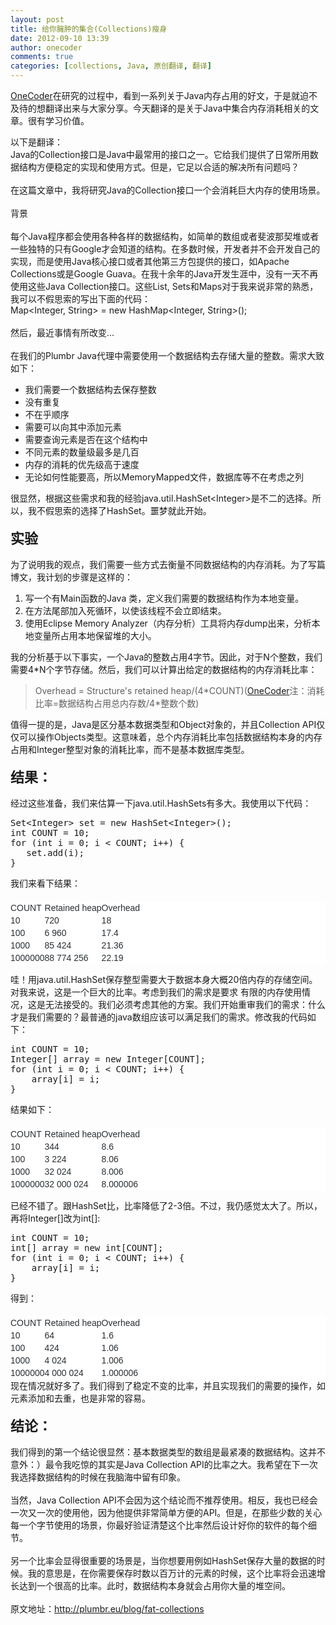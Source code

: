 ```yaml
---
layout: post
title: 给你臃肿的集合(Collections)瘦身
date: 2012-09-10 13:39
author: onecoder
comments: true
categories: [collections, Java, 原创翻译, 翻译]
---
```

<p>
	<a href="http://www.coderli.com">OneCoder</a>在研究的过程中，看到一系列关于Java内存占用的好文，于是就迫不及待的想翻译出来与大家分享。今天翻译的是关于Java中集合内存消耗相关的文章。很有学习价值。</p>
<div>
	以下是翻译：</div>
<div>
	Java的Collection接口是Java中最常用的接口之一。它给我们提供了日常所用数据结构方便稳定的实现和使用方式。但是，它足以合适的解决所有问题吗？</div>
<div>
	&nbsp;</div>
<div>
	在这篇文章中，我将研究Java的Collection接口一个会消耗巨大内存的使用场景。</div>
<div>
	&nbsp;</div>
<div>
	背景</div>
<div>
	&nbsp;</div>
<div>
	每个Java程序都会使用各种各样的数据结构，如简单的数组或者斐波那契堆或者一些独特的只有Google才会知道的结构。在多数时候，开发者并不会开发自己的实现，而是使用Java核心接口或者其他第三方包提供的接口，如Apache Collections或是Google Guava。在我十余年的Java开发生涯中，没有一天不再使用这些Java Collection接口。这些List, Sets和Maps对于我来说非常的熟悉，我可以不假思索的写出下面的代码：</div>
<div>
	Map&lt;Integer, String&gt; = new HashMap&lt;Integer, String&gt;();</div>
<div>
	&nbsp;</div>
<div>
	然后，最近事情有所改变...</div>
<div>
	&nbsp;</div>
<div>
	在我们的Plumbr Java代理中需要使用一个数据结构去存储大量的整数。需求大致如下：</div>
<div>
	<ul>
		<li>
			我们需要一个数据结构去保存整数</li>
		<li>
			没有重复</li>
		<li>
			不在乎顺序</li>
		<li>
			需要可以向其中添加元素</li>
		<li>
			需要查询元素是否在这个结构中</li>
		<li>
			不同元素的数量级最多是几百</li>
		<li>
			内存的消耗的优先级高于速度</li>
		<li>
			无论如何性能要高，所以MemoryMapped文件，数据库等不在考虑之列</li>
	</ul>
	<div>
		很显然，根据这些需求和我的经验java.util.HashSet&lt;Integer&gt;是不二的选择。所以，我不假思索的选择了HashSet。噩梦就此开始。</div>
</div>
<div>
	&nbsp;</div>
<div>
	<span style="font-size:22px;"><strong>实验</strong></span></div>
<div>
	&nbsp;</div>
<div>
	为了说明我的观点，我们需要一些方式去衡量不同数据结构的内存消耗。为了写篇博文，我计划的步骤是这样的：</div>
<div>
	<ol>
		<li>
			写一个有Main函数的Java 类，定义我们需要的数据结构作为本地变量。</li>
		<li>
			在方法尾部加入死循环，以使该线程不会立即结束。</li>
		<li>
			使用Eclipse Memory Analyzer（内存分析）工具将内存dump出来，分析本地变量所占用本地保留堆的大小。</li>
	</ol>
	<div>
		我的分析基于以下事实，一个Java的整数占用4字节。因此，对于N个整数，我们需要4*N个字节存储。然后，我们可以计算出给定的数据结构的内存消耗比率：</div>
	<blockquote>
		<div>
			Overhead = Structure&#39;s retained heap/(4*COUNT)(<a href="http://www.coderli.com">OneCoder</a>注：消耗比率=数据结构占用总内存数/4*整数个数)</div>
	</blockquote>
	<div>
		值得一提的是，Java是区分基本数据类型和Object对象的，并且Collection API仅仅可以操作Objects类型。这意味着，总个内存消耗比率包括数据结构本身的内存占用和Integer整型对象的消耗比率，而不是基本数据库类型。
		<div>
			&nbsp;</div>
		<div>
			<strong><span style="font-size:22px;">结果：</span></strong></div>
		<div>
			&nbsp;</div>
		<div>
			经过这些准备，我们来估算一下java.util.HashSets有多大。我使用以下代码：</div>
		<div>
			<pre class="brush:java;first-line:1;pad-line-numbers:true;highlight:null;collapse:false;">
Set&lt;Integer&gt; set = new HashSet&lt;Integer&gt;();
int COUNT = 10;
for (int i = 0; i &lt; COUNT; i++) {
   set.add(i);
}
</pre>
		</div>
	</div>
</div>
<p>
	我们来看下结果：</p>
<table style="margin: 20px 0px 0px; padding: 0px; border-width: 0px; font: inherit; vertical-align: baseline; color: rgb(40, 47, 52); font-family: Georgia, Arial, sans-serif; line-height: 20px; text-align: justify; background-color: rgb(255, 255, 255); " width="100%">
	<tbody style="margin-top: 0px; margin-right: 0px; margin-bottom: 0px; margin-left: 0px; padding-top: 0px; padding-right: 0px; padding-bottom: 0px; padding-left: 0px; border-top-width: 0px; border-right-width: 0px; border-bottom-width: 0px; border-left-width: 0px; border-style: initial; border-color: initial; border-image: initial; font: inherit; vertical-align: baseline; ">
		<tr style="margin-top: 0px; margin-right: 0px; margin-bottom: 0px; margin-left: 0px; padding-top: 0px; padding-right: 0px; padding-bottom: 0px; padding-left: 0px; border-top-width: 0px; border-right-width: 0px; border-bottom-width: 0px; border-left-width: 0px; border-style: initial; border-color: initial; border-image: initial; font: inherit; vertical-align: baseline; ">
			<td style="word-break: break-all; margin: 0px; padding: 0px; border-width: 0px; font: inherit; vertical-align: top; text-align: left; ">
				<b style="margin: 0px; padding: 0px; border-width: 0px; font: inherit; vertical-align: baseline; ">COUNT</b></td>
			<td style="word-break: break-all; margin: 0px; padding: 0px; border-width: 0px; font: inherit; vertical-align: top; text-align: left; ">
				<b style="margin: 0px; padding: 0px; border-width: 0px; font: inherit; vertical-align: baseline; ">Retained heap</b></td>
			<td style="word-break: break-all; margin: 0px; padding: 0px; border-width: 0px; font: inherit; vertical-align: top; text-align: left; ">
				<b style="margin: 0px; padding: 0px; border-width: 0px; font: inherit; vertical-align: baseline; ">Overhead</b></td>
		</tr>
		<tr style="margin-top: 0px; margin-right: 0px; margin-bottom: 0px; margin-left: 0px; padding-top: 0px; padding-right: 0px; padding-bottom: 0px; padding-left: 0px; border-top-width: 0px; border-right-width: 0px; border-bottom-width: 0px; border-left-width: 0px; border-style: initial; border-color: initial; border-image: initial; font: inherit; vertical-align: baseline; ">
			<td style="word-break: break-all; margin: 0px; padding: 0px; border-width: 0px; font: inherit; vertical-align: top; text-align: left; ">
				10</td>
			<td style="word-break: break-all; margin: 0px; padding: 0px; border-width: 0px; font: inherit; vertical-align: top; text-align: left; ">
				720</td>
			<td style="word-break: break-all; margin: 0px; padding: 0px; border-width: 0px; font: inherit; vertical-align: top; text-align: left; ">
				18</td>
		</tr>
		<tr style="margin-top: 0px; margin-right: 0px; margin-bottom: 0px; margin-left: 0px; padding-top: 0px; padding-right: 0px; padding-bottom: 0px; padding-left: 0px; border-top-width: 0px; border-right-width: 0px; border-bottom-width: 0px; border-left-width: 0px; border-style: initial; border-color: initial; border-image: initial; font: inherit; vertical-align: baseline; ">
			<td style="word-break: break-all; margin: 0px; padding: 0px; border-width: 0px; font: inherit; vertical-align: top; text-align: left; ">
				100</td>
			<td style="word-break: break-all; margin: 0px; padding: 0px; border-width: 0px; font: inherit; vertical-align: top; text-align: left; ">
				6 960</td>
			<td style="word-break: break-all; margin: 0px; padding: 0px; border-width: 0px; font: inherit; vertical-align: top; text-align: left; ">
				17.4</td>
		</tr>
		<tr style="margin-top: 0px; margin-right: 0px; margin-bottom: 0px; margin-left: 0px; padding-top: 0px; padding-right: 0px; padding-bottom: 0px; padding-left: 0px; border-top-width: 0px; border-right-width: 0px; border-bottom-width: 0px; border-left-width: 0px; border-style: initial; border-color: initial; border-image: initial; font: inherit; vertical-align: baseline; ">
			<td style="word-break: break-all; margin: 0px; padding: 0px; border-width: 0px; font: inherit; vertical-align: top; text-align: left; ">
				1000</td>
			<td style="word-break: break-all; margin: 0px; padding: 0px; border-width: 0px; font: inherit; vertical-align: top; text-align: left; ">
				85 424</td>
			<td style="word-break: break-all; margin: 0px; padding: 0px; border-width: 0px; font: inherit; vertical-align: top; text-align: left; ">
				21.36</td>
		</tr>
		<tr style="margin-top: 0px; margin-right: 0px; margin-bottom: 0px; margin-left: 0px; padding-top: 0px; padding-right: 0px; padding-bottom: 0px; padding-left: 0px; border-top-width: 0px; border-right-width: 0px; border-bottom-width: 0px; border-left-width: 0px; border-style: initial; border-color: initial; border-image: initial; font: inherit; vertical-align: baseline; ">
			<td style="word-break: break-all; margin: 0px; padding: 0px; border-width: 0px; font: inherit; vertical-align: top; text-align: left; ">
				1000000</td>
			<td style="word-break: break-all; margin: 0px; padding: 0px; border-width: 0px; font: inherit; vertical-align: top; text-align: left; ">
				88 774 256</td>
			<td style="word-break: break-all; margin: 0px; padding: 0px; border-width: 0px; font: inherit; vertical-align: top; text-align: left; ">
				22.19</td>
		</tr>
	</tbody>
</table>
<p>
	哇！用java.util.HashSet保存整型需要大于数据本身大概20倍内存的存储空间。对我来说，这是一个巨大的比率。考虑到我们的需求是要求 有限的内存使用情况，这是无法接受的。我们必须考虑其他的方案。我们开始重审我们的需求：什么才是我们需要的？最普通的java数组应该可以满足我们的需求。修改我的代码如下：</p>
<pre class="brush:java;first-line:1;pad-line-numbers:true;highlight:null;collapse:false;">
int COUNT = 10; 
Integer[] array = new Integer[COUNT];
for (int i = 0; i &lt; COUNT; i++) {
    array[i] = i;
} </pre>
<p>
	结果如下：</p>
<table style="margin: 20px 0px 0px; padding: 0px; border-width: 0px; font: inherit; vertical-align: baseline; color: rgb(40, 47, 52); font-family: Georgia, Arial, sans-serif; line-height: 20px; text-align: justify; background-color: rgb(255, 255, 255); " width="100%">
	<tbody style="margin-top: 0px; margin-right: 0px; margin-bottom: 0px; margin-left: 0px; padding-top: 0px; padding-right: 0px; padding-bottom: 0px; padding-left: 0px; border-top-width: 0px; border-right-width: 0px; border-bottom-width: 0px; border-left-width: 0px; border-style: initial; border-color: initial; border-image: initial; font: inherit; vertical-align: baseline; ">
		<tr style="margin-top: 0px; margin-right: 0px; margin-bottom: 0px; margin-left: 0px; padding-top: 0px; padding-right: 0px; padding-bottom: 0px; padding-left: 0px; border-top-width: 0px; border-right-width: 0px; border-bottom-width: 0px; border-left-width: 0px; border-style: initial; border-color: initial; border-image: initial; font: inherit; vertical-align: baseline; ">
			<td style="word-break: break-all; margin: 0px; padding: 0px; border-width: 0px; font: inherit; vertical-align: top; text-align: left; ">
				<b style="margin: 0px; padding: 0px; border-width: 0px; font: inherit; vertical-align: baseline; ">COUNT</b></td>
			<td style="word-break: break-all; margin: 0px; padding: 0px; border-width: 0px; font: inherit; vertical-align: top; text-align: left; ">
				<b style="margin: 0px; padding: 0px; border-width: 0px; font: inherit; vertical-align: baseline; ">Retained heap</b></td>
			<td style="word-break: break-all; margin: 0px; padding: 0px; border-width: 0px; font: inherit; vertical-align: top; text-align: left; ">
				<b style="margin: 0px; padding: 0px; border-width: 0px; font: inherit; vertical-align: baseline; ">Overhead</b></td>
		</tr>
		<tr style="margin-top: 0px; margin-right: 0px; margin-bottom: 0px; margin-left: 0px; padding-top: 0px; padding-right: 0px; padding-bottom: 0px; padding-left: 0px; border-top-width: 0px; border-right-width: 0px; border-bottom-width: 0px; border-left-width: 0px; border-style: initial; border-color: initial; border-image: initial; font: inherit; vertical-align: baseline; ">
			<td style="word-break: break-all; margin: 0px; padding: 0px; border-width: 0px; font: inherit; vertical-align: top; text-align: left; ">
				10</td>
			<td style="word-break: break-all; margin: 0px; padding: 0px; border-width: 0px; font: inherit; vertical-align: top; text-align: left; ">
				344</td>
			<td style="word-break: break-all; margin: 0px; padding: 0px; border-width: 0px; font: inherit; vertical-align: top; text-align: left; ">
				8.6</td>
		</tr>
		<tr style="margin-top: 0px; margin-right: 0px; margin-bottom: 0px; margin-left: 0px; padding-top: 0px; padding-right: 0px; padding-bottom: 0px; padding-left: 0px; border-top-width: 0px; border-right-width: 0px; border-bottom-width: 0px; border-left-width: 0px; border-style: initial; border-color: initial; border-image: initial; font: inherit; vertical-align: baseline; ">
			<td style="word-break: break-all; margin: 0px; padding: 0px; border-width: 0px; font: inherit; vertical-align: top; text-align: left; ">
				100</td>
			<td style="word-break: break-all; margin: 0px; padding: 0px; border-width: 0px; font: inherit; vertical-align: top; text-align: left; ">
				3 224</td>
			<td style="word-break: break-all; margin: 0px; padding: 0px; border-width: 0px; font: inherit; vertical-align: top; text-align: left; ">
				8.06</td>
		</tr>
		<tr style="margin-top: 0px; margin-right: 0px; margin-bottom: 0px; margin-left: 0px; padding-top: 0px; padding-right: 0px; padding-bottom: 0px; padding-left: 0px; border-top-width: 0px; border-right-width: 0px; border-bottom-width: 0px; border-left-width: 0px; border-style: initial; border-color: initial; border-image: initial; font: inherit; vertical-align: baseline; ">
			<td style="word-break: break-all; margin: 0px; padding: 0px; border-width: 0px; font: inherit; vertical-align: top; text-align: left; ">
				1000</td>
			<td style="word-break: break-all; margin: 0px; padding: 0px; border-width: 0px; font: inherit; vertical-align: top; text-align: left; ">
				32 024</td>
			<td style="word-break: break-all; margin: 0px; padding: 0px; border-width: 0px; font: inherit; vertical-align: top; text-align: left; ">
				8.006</td>
		</tr>
		<tr style="margin-top: 0px; margin-right: 0px; margin-bottom: 0px; margin-left: 0px; padding-top: 0px; padding-right: 0px; padding-bottom: 0px; padding-left: 0px; border-top-width: 0px; border-right-width: 0px; border-bottom-width: 0px; border-left-width: 0px; border-style: initial; border-color: initial; border-image: initial; font: inherit; vertical-align: baseline; ">
			<td style="word-break: break-all; margin: 0px; padding: 0px; border-width: 0px; font: inherit; vertical-align: top; text-align: left; ">
				1000000</td>
			<td style="word-break: break-all; margin: 0px; padding: 0px; border-width: 0px; font: inherit; vertical-align: top; text-align: left; ">
				32 000 024</td>
			<td style="word-break: break-all; margin: 0px; padding: 0px; border-width: 0px; font: inherit; vertical-align: top; text-align: left; ">
				8.000006</td>
		</tr>
	</tbody>
</table>
<p>
	已经不错了。跟HashSet比，比率降低了2-3倍。不过，我仍感觉太大了。所以，再将Integer[]改为int[]:</p>
<pre class="brush:java;first-line:1;pad-line-numbers:true;highlight:null;collapse:false;">
int COUNT = 10; 
int[] array = new int[COUNT];
for (int i = 0; i &lt; COUNT; i++) {
    array[i] = i;
}
</pre>
<p>
	得到：</p>
<table style="margin: 20px 0px 0px; padding: 0px; border-width: 0px; font: inherit; vertical-align: baseline; color: rgb(40, 47, 52); font-family: Georgia, Arial, sans-serif; line-height: 20px; text-align: justify; background-color: rgb(255, 255, 255); " width="100%">
	<tbody style="margin-top: 0px; margin-right: 0px; margin-bottom: 0px; margin-left: 0px; padding-top: 0px; padding-right: 0px; padding-bottom: 0px; padding-left: 0px; border-top-width: 0px; border-right-width: 0px; border-bottom-width: 0px; border-left-width: 0px; border-style: initial; border-color: initial; border-image: initial; font: inherit; vertical-align: baseline; ">
		<tr style="margin-top: 0px; margin-right: 0px; margin-bottom: 0px; margin-left: 0px; padding-top: 0px; padding-right: 0px; padding-bottom: 0px; padding-left: 0px; border-top-width: 0px; border-right-width: 0px; border-bottom-width: 0px; border-left-width: 0px; border-style: initial; border-color: initial; border-image: initial; font: inherit; vertical-align: baseline; ">
			<td style="word-break: break-all; margin: 0px; padding: 0px; border-width: 0px; font: inherit; vertical-align: top; text-align: left; ">
				<b style="margin: 0px; padding: 0px; border-width: 0px; font: inherit; vertical-align: baseline; ">COUNT</b></td>
			<td style="word-break: break-all; margin: 0px; padding: 0px; border-width: 0px; font: inherit; vertical-align: top; text-align: left; ">
				<b style="margin: 0px; padding: 0px; border-width: 0px; font: inherit; vertical-align: baseline; ">Retained heap</b></td>
			<td style="word-break: break-all; margin: 0px; padding: 0px; border-width: 0px; font: inherit; vertical-align: top; text-align: left; ">
				<b style="margin: 0px; padding: 0px; border-width: 0px; font: inherit; vertical-align: baseline; ">Overhead</b></td>
		</tr>
		<tr style="margin-top: 0px; margin-right: 0px; margin-bottom: 0px; margin-left: 0px; padding-top: 0px; padding-right: 0px; padding-bottom: 0px; padding-left: 0px; border-top-width: 0px; border-right-width: 0px; border-bottom-width: 0px; border-left-width: 0px; border-style: initial; border-color: initial; border-image: initial; font: inherit; vertical-align: baseline; ">
			<td style="word-break: break-all; margin: 0px; padding: 0px; border-width: 0px; font: inherit; vertical-align: top; text-align: left; ">
				10</td>
			<td style="word-break: break-all; margin: 0px; padding: 0px; border-width: 0px; font: inherit; vertical-align: top; text-align: left; ">
				64</td>
			<td style="word-break: break-all; margin: 0px; padding: 0px; border-width: 0px; font: inherit; vertical-align: top; text-align: left; ">
				1.6</td>
		</tr>
		<tr style="margin-top: 0px; margin-right: 0px; margin-bottom: 0px; margin-left: 0px; padding-top: 0px; padding-right: 0px; padding-bottom: 0px; padding-left: 0px; border-top-width: 0px; border-right-width: 0px; border-bottom-width: 0px; border-left-width: 0px; border-style: initial; border-color: initial; border-image: initial; font: inherit; vertical-align: baseline; ">
			<td style="word-break: break-all; margin: 0px; padding: 0px; border-width: 0px; font: inherit; vertical-align: top; text-align: left; ">
				100</td>
			<td style="word-break: break-all; margin: 0px; padding: 0px; border-width: 0px; font: inherit; vertical-align: top; text-align: left; ">
				424</td>
			<td style="word-break: break-all; margin: 0px; padding: 0px; border-width: 0px; font: inherit; vertical-align: top; text-align: left; ">
				1.06</td>
		</tr>
		<tr style="margin-top: 0px; margin-right: 0px; margin-bottom: 0px; margin-left: 0px; padding-top: 0px; padding-right: 0px; padding-bottom: 0px; padding-left: 0px; border-top-width: 0px; border-right-width: 0px; border-bottom-width: 0px; border-left-width: 0px; border-style: initial; border-color: initial; border-image: initial; font: inherit; vertical-align: baseline; ">
			<td style="word-break: break-all; margin: 0px; padding: 0px; border-width: 0px; font: inherit; vertical-align: top; text-align: left; ">
				1000</td>
			<td style="word-break: break-all; margin: 0px; padding: 0px; border-width: 0px; font: inherit; vertical-align: top; text-align: left; ">
				4 024</td>
			<td style="word-break: break-all; margin: 0px; padding: 0px; border-width: 0px; font: inherit; vertical-align: top; text-align: left; ">
				1.006</td>
		</tr>
		<tr style="margin-top: 0px; margin-right: 0px; margin-bottom: 0px; margin-left: 0px; padding-top: 0px; padding-right: 0px; padding-bottom: 0px; padding-left: 0px; border-top-width: 0px; border-right-width: 0px; border-bottom-width: 0px; border-left-width: 0px; border-style: initial; border-color: initial; border-image: initial; font: inherit; vertical-align: baseline; ">
			<td style="word-break: break-all; margin: 0px; padding: 0px; border-width: 0px; font: inherit; vertical-align: top; text-align: left; ">
				1000000</td>
			<td style="word-break: break-all; margin: 0px; padding: 0px; border-width: 0px; font: inherit; vertical-align: top; text-align: left; ">
				4 000 024</td>
			<td style="word-break: break-all; margin: 0px; padding: 0px; border-width: 0px; font: inherit; vertical-align: top; text-align: left; ">
				1.000006</td>
		</tr>
	</tbody>
</table>
<div>
	现在情况就好多了。我们得到了稳定不变的比率，并且实现我们的需要的操作，如元素添加和去重，也是非常的容易。</div>
<div>
	&nbsp;</div>
<div>
	<span style="font-size:22px;"><strong>结论：</strong></span></div>
<div>
	&nbsp;</div>
<div>
	我们得到的第一个结论很显然：基本数据类型的数组是最紧凑的数据结构。这并不意外：）最令我吃惊的其实是Java Collection API的比率之大。我希望在下一次我选择数据结构的时候在我脑海中留有印象。</div>
<div>
	&nbsp;</div>
<div>
	当然，Java Collection API不会因为这个结论而不推荐使用。相反，我也已经会一次又一次的使用他，因为他提供非常简单方便的API。但是，在那些少数的关心每一个字节使用的场景，你最好验证清楚这个比率然后设计好你的软件的每个细节。</div>
<div>
	&nbsp;</div>
<div>
	另一个比率会显得很重要的场景是，当你想要用例如HashSet保存大量的数据的时候。我的意思是，在你需要保存时数以百万计的元素的时候，这个比率将会迅速增长达到一个很高的比率。此时，数据结构本身就会占用你大量的堆空间。</div>
<div>
	&nbsp;</div>
<div>
	原文地址：<a href="http://plumbr.eu/blog/fat-collections">http://plumbr.eu/blog/fat-collections</a></div>

